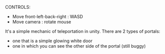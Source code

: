 CONTROLS: 
  - Move front-left-back-right : WASD
  - Move camera : rotate mouse

It's a simple mechanic of teleportation in unity.
There are 2 types of portals:
  - one that is a simple glowing white door
  - one in which you can see the other side of the portal (still buggy)

